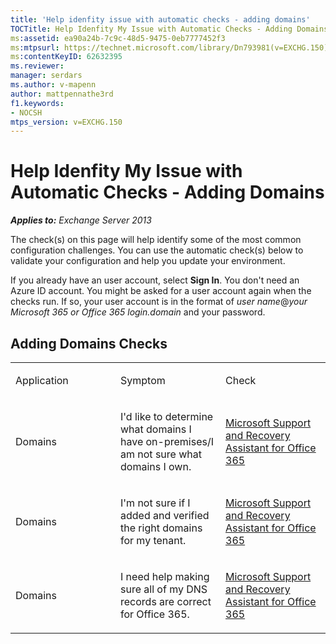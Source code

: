 ```yaml
---
title: 'Help idenfity issue with automatic checks - adding domains'
TOCTitle: Help Idenfity My Issue with Automatic Checks - Adding Domains
ms:assetid: ea90a24b-7c9c-48d5-9475-0eb7777452f3
ms:mtpsurl: https://technet.microsoft.com/library/Dn793981(v=EXCHG.150)
ms:contentKeyID: 62632395
ms.reviewer: 
manager: serdars
ms.author: v-mapenn
author: mattpennathe3rd
f1.keywords:
- NOCSH
mtps_version: v=EXCHG.150
---
```


# Help Idenfity My Issue with Automatic Checks - Adding Domains

_**Applies to:** Exchange Server 2013_

The check(s) on this page will help identify some of the most common configuration challenges. You can use the automatic check(s) below to validate your configuration and help you update your environment.

If you already have an user account, select **Sign In**. You don't need an Azure ID account. You might be asked for a user account again when the checks run. If so, your user account is in the format of *user name*\@*your Microsoft 365 or Office 365 login.domain* and your password.

## Adding Domains Checks

<table>
<colgroup>
<col style="width: 33%" />
<col style="width: 33%" />
<col style="width: 33%" />
</colgroup>
<tbody>
<tr class="odd">
<td><p>Application</p></td>
<td><p>Symptom</p></td>
<td><p>Check</p></td>
</tr>
<tr class="even">
<td><p>Domains</p></td>
<td><p>I'd like to determine what domains I have on-premises/I am not sure what domains I own.</p></td>
<td><p><a href="https://aka.ms/SaRA-Download_ExRCA">Microsoft Support and Recovery Assistant for Office 365</a></p></td>
</tr>
<tr class="odd">
<td><p>Domains</p></td>
<td><p>I'm not sure if I added and verified the right domains for my tenant.</p></td>
<td><p><a href="https://aka.ms/SaRA-Download_ExRCA">Microsoft Support and Recovery Assistant for Office 365</a></p></td>
</tr>
<tr class="even">
<td><p>Domains</p></td>
<td><p>I need help making sure all of my DNS records are correct for Office 365.</p></td>
<td><p><a href="https://aka.ms/SaRA-Download_ExRCA">Microsoft Support and Recovery Assistant for Office 365</a></p></li>
</ol></td>
</tr>
</tbody>
</table>
